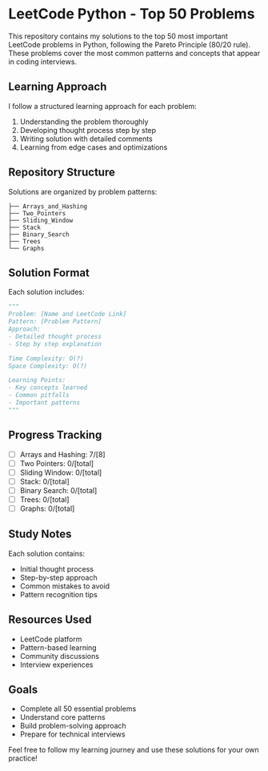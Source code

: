 # LeetCode Python - Top 50 Problems

This repository contains my solutions to the top 50 most important LeetCode problems in Python, following the Pareto Principle (80/20 rule). These problems cover the most common patterns and concepts that appear in coding interviews.

## Learning Approach

I follow a structured learning approach for each problem:
1. Understanding the problem thoroughly
2. Developing thought process step by step
3. Writing solution with detailed comments
4. Learning from edge cases and optimizations

## Repository Structure

Solutions are organized by problem patterns:

```
├── Arrays_and_Hashing
├── Two_Pointers
├── Sliding_Window
├── Stack
├── Binary_Search
├── Trees
└── Graphs
```

## Solution Format

Each solution includes:
```python
"""
Problem: [Name and LeetCode Link]
Pattern: [Problem Pattern]
Approach:
- Detailed thought process
- Step by step explanation

Time Complexity: O(?)
Space Complexity: O(?)

Learning Points:
- Key concepts learned
- Common pitfalls
- Important patterns
"""
```

## Progress Tracking

- [ ] Arrays and Hashing: 7/[8]
- [ ] Two Pointers: 0/[total]
- [ ] Sliding Window: 0/[total]
- [ ] Stack: 0/[total]
- [ ] Binary Search: 0/[total]
- [ ] Trees: 0/[total]
- [ ] Graphs: 0/[total]

## Study Notes

Each solution contains:
- Initial thought process
- Step-by-step approach
- Common mistakes to avoid
- Pattern recognition tips

## Resources Used

- LeetCode platform
- Pattern-based learning
- Community discussions
- Interview experiences

## Goals

- Complete all 50 essential problems
- Understand core patterns
- Build problem-solving approach
- Prepare for technical interviews

Feel free to follow my learning journey and use these solutions for your own practice!
